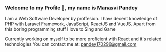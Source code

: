 ### Welcome to my Profile 👋, my name is Manasvi Pandey

I am a Web Software Developer by proffesion. I have decent knowledge of PHP with Laravel Framework, JavaScript, ReactJS and VueJS.
Apart from this boring programming stuff I love to Sing and Game

Currently working on myself to be more proficient with React and it's related technologies
You can contact me at: pandey170296@gmail.com
